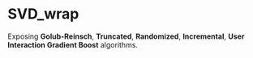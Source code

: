 # SVD_wrap
Exposing **Golub-Reinsch**, **Truncated**, **Randomized**, **Incremental**, **User Interaction Gradient Boost** algorithms.
